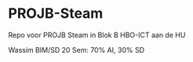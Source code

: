 # PROJB-Steam
Repo voor PROJB Steam in Blok B HBO-ICT aan de HU

Wassim BIM/SD 20
Sem: 70% AI, 30% SD